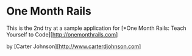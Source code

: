 # One Month Rails

This is the 2nd try at a sample application for 
[*One Month Rails: Teach Yourself to Code][http://onemonthrails.com]

by [Carter Johnson][http://www.carterdjohnson.com]